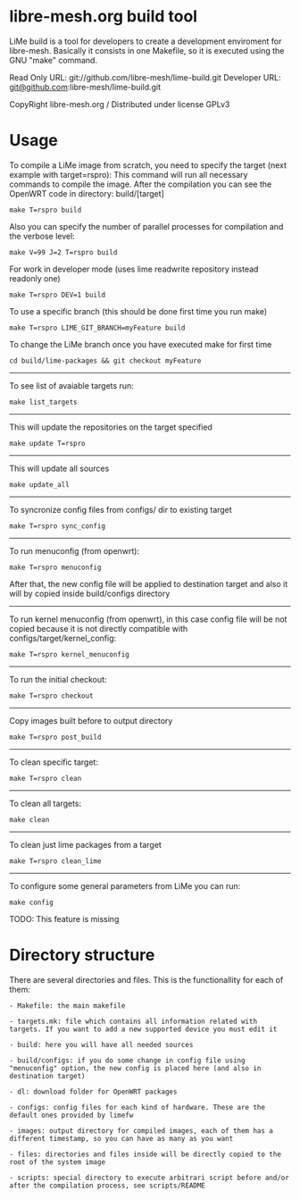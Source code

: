  libre-mesh.org build tool
===============================================================================

LiMe build is a tool for developers to create a development enviroment for libre-mesh.
Basically it consists in one Makefile, so it is executed using the GNU "make" command.

Read Only URL: git://github.com/libre-mesh/lime-build.git
Developer URL: git@github.com:libre-mesh/lime-build.git

CopyRight libre-mesh.org / Distributed under license GPLv3

 Usage
=================================================================================

To compile a LiMe image from scratch, you need to specify the target (next example with target=rspro):
This command will run all necessary commands to compile the image. After the compilation you can see the 
OpenWRT code in directory: build/[target]

    make T=rspro build

Also you can specify the number of parallel processes for compilation and the verbose level:

    make V=99 J=2 T=rspro build

For work in developer mode (uses lime readwrite repository instead readonly one)

    make T=rspro DEV=1 build

To use a specific branch (this should be done first time you run make)

    make T=rspro LIME_GIT_BRANCH=myFeature build

To change the LiMe branch once you have executed make for first time

    cd build/lime-packages && git checkout myFeature

---------------------------------------------------------------------------------
To see list of avaiable targets run:

    make list_targets

---------------------------------------------------------------------------------
This will update the repositories on the target specified

    make update T=rspro

---------------------------------------------------------------------------------
This will update all sources

    make update_all

---------------------------------------------------------------------------------
To syncronize config files from configs/ dir to existing target

    make T=rspro sync_config

---------------------------------------------------------------------------------
To run menuconfig (from openwrt):

    make T=rspro menuconfig

After that, the new config file will be applied to destination target and also it will by copied inside build/configs directory

---------------------------------------------------------------------------------
To run kernel menuconfig (from openwrt), in this case config file will be not copied because it is not directly compatible with configs/target/kernel_config:

    make T=rspro kernel_menuconfig

---------------------------------------------------------------------------------
To run the initial checkout:

    make T=rspro checkout

---------------------------------------------------------------------------------
Copy images built before to output directory

    make T=rspro post_build

---------------------------------------------------------------------------------
To clean specific target:

    make T=rspro clean

---------------------------------------------------------------------------------
To clean all targets:

    make clean

---------------------------------------------------------------------------------
To clean just lime packages from a target

    make T=rspro clean_lime

---------------------------------------------------------------------------------
To configure some general parameters from LiMe you can run:

    make config

TODO: This feature is missing


 Directory structure
=================================================================================

There are several directories and files. This is the functionallity for each of them:

    - Makefile: the main makefile

    - targets.mk: file which contains all information related with targets. If you want to add a new supported device you must edit it

    - build: here you will have all needed sources

    - build/configs: if you do some change in config file using "menuconfig" option, the new config is placed here (and also in destination target)

    - dl: download folder for OpenWRT packages

    - configs: config files for each kind of hardware. These are the default ones provided by limefw

    - images: output directory for compiled images, each of them has a different timestamp, so you can have as many as you want

    - files: directories and files inside will be directly copied to the root of the system image

    - scripts: special directory to execute arbitrari script before and/or after the compilation process, see scripts/README

